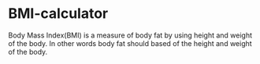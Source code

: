 # BMI-calculator
Body Mass Index(BMI) is a measure of body fat by using height and weight of the body. In other words body fat should based of the height and weight of the body.
